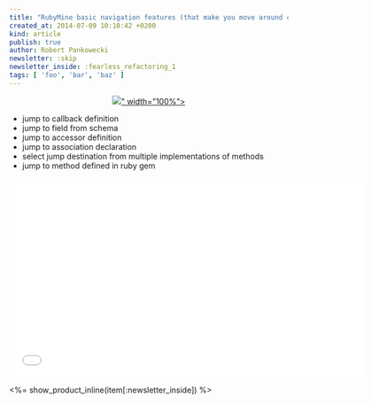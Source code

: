 ```yaml
---
title: "RubyMine basic navigation features (that make you move around code fast)"
created_at: 2014-07-09 10:10:42 +0200
kind: article
publish: true
author: Robert Pankowecki
newsletter: :skip
newsletter_inside: :fearless_refactoring_1
tags: [ 'foo', 'bar', 'baz' ]
---
```


<p>
  <a href="https://www.youtube.com/watch?v=uRh2uetV4_I">
    <figure align="center">
      <img src="<%= src_fit("rubymine/navigation-features2.jpg") %>" width="100%">
    </figure>
  </a>
</p>

* jump to callback definition
* jump to field from schema
* jump to accessor definition
* jump to association declaration
* select jump destination from multiple implementations of methods
* jump to method defined in ruby gem

<!-- more -->

<iframe width="640" height="360" src="//www.youtube.com/embed/uRh2uetV4_I" frameborder="0" allowfullscreen></iframe>

<%= show_product_inline(item[:newsletter_inside]) %>
